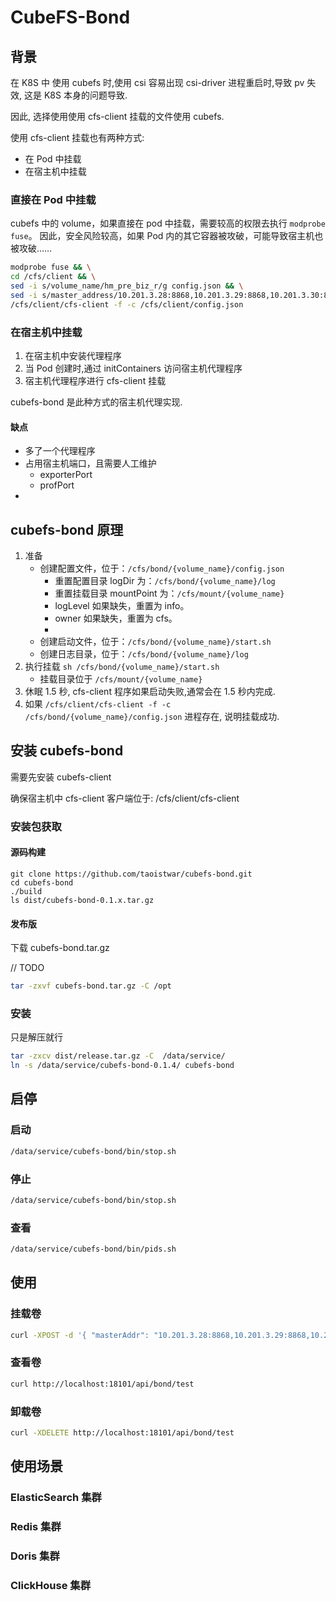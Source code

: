 # CubeFS-Bond

## 背景

在 K8S 中 使用 cubefs 时,使用 csi 容易出现 csi-driver 进程重启时,导致 pv 失效, 这是 K8S 本身的问题导致.

因此, 选择使用使用 cfs-client 挂载的文件使用 cubefs.

使用 cfs-client 挂载也有两种方式:

- 在 Pod 中挂载
- 在宿主机中挂载

### 直接在 Pod 中挂载

cubefs 中的 volume，如果直接在 pod 中挂载，需要较高的权限去执行 `modprobe fuse`。
因此，安全风险较高，如果 Pod 内的其它容器被攻破，可能导致宿主机也被攻破……

```bash
modprobe fuse && \
cd /cfs/client && \
sed -i s/volume_name/hm_pre_biz_r/g config.json && \
sed -i s/master_address/10.201.3.28:8868,10.201.3.29:8868,10.201.3.30:8868/g config.json && \
/cfs/client/cfs-client -f -c /cfs/client/config.json
```

### 在宿主机中挂载

1. 在宿主机中安装代理程序
2. 当 Pod 创建时,通过 initContainers 访问宿主机代理程序
3. 宿主机代理程序进行 cfs-client 挂载

cubefs-bond 是此种方式的宿主机代理实现.

#### 缺点

- 多了一个代理程序
- 占用宿主机端口，且需要人工维护
  - exporterPort
  - profPort
-

## cubefs-bond 原理

1. 准备
   - 创建配置文件，位于：`/cfs/bond/{volume_name}/config.json`
     - 重置配置目录 logDir 为：`/cfs/bond/{volume_name}/log`
     - 重置挂载目录 mountPoint 为：`/cfs/mount/{volume_name}`
     - logLevel 如果缺失，重置为 info。
     - owner 如果缺失，重置为 cfs。
     -
   - 创建启动文件，位于：`/cfs/bond/{volume_name}/start.sh`
   - 创建日志目录，位于：`/cfs/bond/{volume_name}/log`
2. 执行挂载 `sh /cfs/bond/{volume_name}/start.sh`
   - 挂载目录位于 `/cfs/mount/{volume_name}`
3. 休眠 1.5 秒, cfs-client 程序如果启动失败,通常会在 1.5 秒内完成.
4. 如果 `/cfs/client/cfs-client -f -c /cfs/bond/{volume_name}/config.json` 进程存在, 说明挂载成功.

## 安装 cubefs-bond

需要先安装 cubefs-client

确保宿主机中 cfs-client 客户端位于: /cfs/client/cfs-client

### 安装包获取

#### 源码构建

```
git clone https://github.com/taoistwar/cubefs-bond.git
cd cubefs-bond
./build
ls dist/cubefs-bond-0.1.x.tar.gz
```

#### 发布版

下载 cubefs-bond.tar.gz

// TODO

```bash
tar -zxvf cubefs-bond.tar.gz -C /opt
```

### 安装

只是解压就行

```bash
tar -zxcv dist/release.tar.gz -C  /data/service/
ln -s /data/service/cubefs-bond-0.1.4/ cubefs-bond
```

## 启停

### 启动

```bash
/data/service/cubefs-bond/bin/stop.sh
```

### 停止

```bash
/data/service/cubefs-bond/bin/stop.sh
```

### 查看

```bash
/data/service/cubefs-bond/bin/pids.sh
```

## 使用

### 挂载卷

```bash
curl -XPOST -d '{ "masterAddr": "10.201.3.28:8868,10.201.3.29:8868,10.201.3.30:8868", "volName": "test", "owner": "cfs", "logLevel": "info", "exporterPort": "19320", "profPort": "17320" }' http://localhost:18101/api/bond
```

### 查看卷

```bash
curl http://localhost:18101/api/bond/test
```

### 卸载卷

```bash
curl -XDELETE http://localhost:18101/api/bond/test
```

## 使用场景

### ElasticSearch 集群

### Redis 集群

### Doris 集群

### ClickHouse 集群
